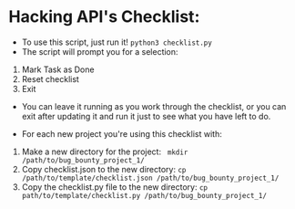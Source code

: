 # Hacking API's Checklist:

- To use this script, just run it! `python3 checklist.py`
- The script will prompt you for a selection:

1. Mark Task as Done
2. Reset checklist
3. Exit

- You can leave it running as you work through the checklist, or you can exit after updating it and run it just to see what you have left to do.

- For each new project you're using this checklist with:

1. Make a new directory for the project:
   ` mkdir /path/to/bug_bounty_project_1/`
2. Copy checklist.json to the new directory:
   `cp /path/to/template/checklist.json /path/to/bug_bounty_project_1/`
3. Copy the checklist.py file to the new directory:
   `cp path/to/template/checklist.py /path/to/bug_bounty_project_1/`

